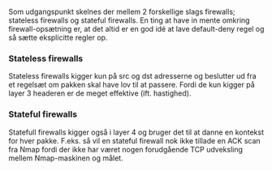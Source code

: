 Som udgangspunkt skelnes der mellem 2 forskellige slags firewalls; stateless firewalls og stateful firewalls. En ting at have in mente omkring firewall-opsætning er, at det altid er en god idé at lave default-deny regel og så sætte eksplicitte regler op.

### Stateless firewalls
Stateless firewalls kigger kun på src og dst adresserne og beslutter ud fra et regelsæt om pakken skal have lov til at passere. Fordi de kun kigger på layer 3 headeren er de meget effektive (ift. hastighed).

### Stateful firewalls
Statefull firewalls kigger også i layer 4 og bruger det til at danne en kontekst for hver pakke. F.eks. så vil en stateful firewall nok ikke tillade en ACK scan fra Nmap fordi der ikke har været nogen forudgående TCP udveksling mellem Nmap-maskinen og målet.